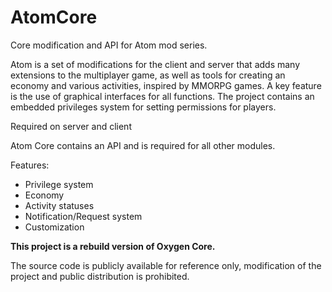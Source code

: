 # AtomCore
Core modification and API for Atom mod series.

Atom is a set of modifications for the client and server that adds many extensions to the multiplayer game, as well as tools for creating an economy and various activities, inspired by MMORPG games. A key feature is the use of graphical interfaces for all functions. The project contains an embedded privileges system  for setting permissions for players.

Required on server and client

Atom Core contains an API and is required for all other modules.

Features:

+ Privilege system
+ Economy
+ Activity statuses
+ Notification/Request system
+ Customization


**This project is a rebuild version of Oxygen Core.**

The source code is publicly available for reference only, modification of the project and public distribution is prohibited.
